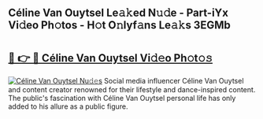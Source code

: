 ## Céline Van Ouytsel Le𝚊𝚔ed N𝚞𝚍e - Part-iYx Vi𝚍eo Ph𝚘tos - H𝚘t O𝚗lyf𝚊ns Le𝚊𝚔s 3EGMb

# <h2><a href="http://hf5b7nz.feru.top/?c=C%c3%a9line+Van+Ouytsel">🔗 👉 🔴 Céline Van Ouytsel Vi𝚍𝚎o Ph𝚘t𝚘𝚜</a></h2>

[![Céline Van Ouytsel Nu𝚍𝚎s](https://i.imgur.com/0TWrTi3.gif)](http://hf5b7nz.feru.top/?c=C%c3%a9line+Van+Ouytsel)
Social media influencer Céline Van Ouytsel and content creator renowned for their lifestyle and dance-inspired content. The public's fascination with Céline Van Ouytsel personal life has only added to his allure as a public figure. 
